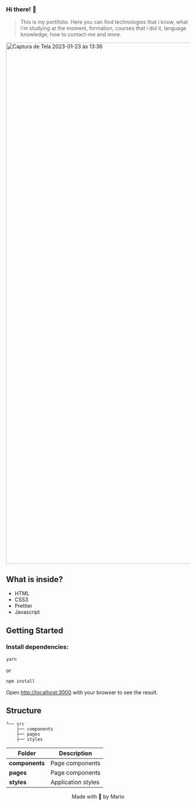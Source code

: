 ### Hi there! 👋

> This is my portifolio. Here you can find technologies that i know, what i'm studying at the moment, formation, courses that i did it, language knowledge, how to contact-me and more. 
<img width="1426" alt="Captura de Tela 2023-01-23 às 13:36" src="src/components/img/fotos/site-example.png">

## What is inside?

- HTML
- CSS3 
- Prettier
- Javascript

## Getting Started

### Install dependencies:

```bash
yarn
```

or

```bash
npm install
```

Open [http://localhost:3000](http://localhost:3000) with your browser to see the result.

## Structure

```
└── src
    ├── components
    ├── pages
    ├── styles
```

| Folder              | Description                                      |
| ----------          | -------------------------------------------      |
| **components**      | Page components                                  |
| **pages**           | Page components                                  |
| **styles**          | Application styles                               |

<p align="center">Made with 💜 by Mario</p>
